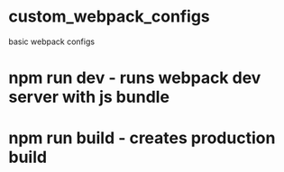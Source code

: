 # custom_webpack_configs
basic webpack configs

# npm run dev - runs webpack dev server with js bundle
# npm run build - creates production build 